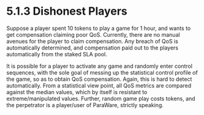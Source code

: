 # 5.1.3 Dishonest Players

Suppose a player spent 10 tokens to play a game for 1 hour, and wants to get compensation claiming poor QoS. Currently, there are no manual avenues for the player to claim compensation. Any breach of QoS is automatically determined, and compensation paid out to the players automatically from the staked SLA pool.

It is possible for a player to activate any game and randomly enter control sequences, with the sole goal of messing up the statistical control profile of the game, so as to obtain QoS compensation. Again, this is hard to detect automatically. From a statistical view point, all QoS metrics are compared against the median values, which by itself is resistant to extreme/manipulated values. Further, random game play costs tokens, and the perpetrator is a player/user of ParaWare, strictly speaking.
